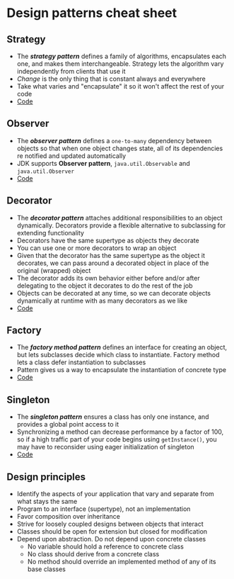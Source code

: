 # Design patterns cheat sheet

## Strategy

- The ***strategy pattern*** defines a family of algorithms, encapsulates each 
one, and makes them interchangeable. Strategy lets the algorithm vary 
independently from clients that use it
- *Change* is the only thing that is constant always and everywhere
- Take what varies and "encapsulate" it so it won't affect the rest of 
your code
- [Code](src/main/java/strategy/pattern/App.java)

## Observer 
- The ***observer pattern*** defines a `one-to-many` dependency between 
objects so that when one object changes state, all of its dependencies
re notified and updated automatically
- JDK supports **Observer pattern**, `java.util.Observable` and 
`java.util.Observer`
- [Code](src/main/java/observer/pattern/App.java)

## Decorator 
- The ***decorator pattern*** attaches additional responsibilities to an
object dynamically. Decorators provide a flexible alternative to 
subclassing for extending functionality
- Decorators have the same supertype as objects they decorate
-  You can use one or more decorators to wrap an object
- Given that the decorator has the same supertype as the object it 
decorates, we can pass around a decorated object in place of the 
original (wrapped) object
- The decorator adds its own behavior either before and/or after 
delegating to the object it decorates to do the rest of the job
- Objects can be decorated at any time, so we can decorate objects 
dynamically at runtime with as many decorators as we like
- [Code](src/main/java/decorator/pattern/App.java)

## Factory
- The ***factory method pattern*** defines an interface for creating an 
object, but lets subclasses decide which class to instantiate. Factory
method lets a class defer instantiation to subclasses  
- Pattern gives us a way to encapsulate the instantiation of concrete 
type
- [Code](src/main/java/factory/pattern/App.java)

## Singleton
- The ***singleton pattern*** ensures a class has only one instance, 
and provides a global point access to it
- Synchronizing a method can decrease performance by a factor of 100,
so if a high traffic part of your code begins using `getInstance()`, you
may have to reconsider using eager initialization of singleton
- [Code](src/main/java/singleton/pattern/App.java)    

## Design principles

- Identify the aspects of your application that vary and separate from 
what stays the same
- Program to an interface (supertype), not an implementation
- Favor composition over inheritance
- Strive for loosely coupled designs between objects that interact
- Classes should be open for extension but closed for modification
- Depend upon abstraction. Do not depend upon concrete classes
    - No variable should hold a reference to concrete class
    - No class should derive from a concrete class
    - No method should override an implemented method of any of its base 
    classes
